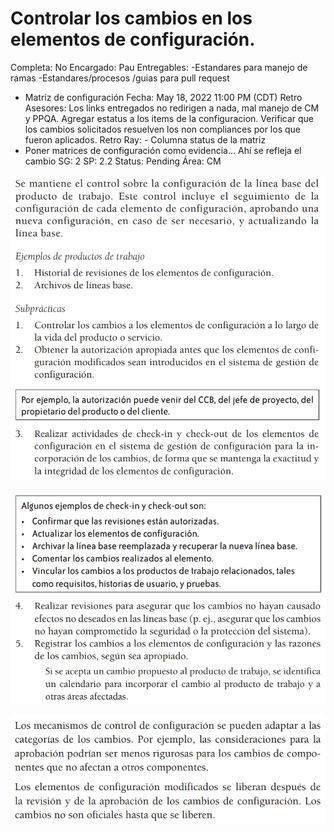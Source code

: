 # Controlar los cambios en los elementos de configuración.

Completa: No
Encargado: Pau
Entregables: -Estandares para manejo de ramas
-Estandares/procesos /guias para pull request
- Matriz de configuración
Fecha: May 18, 2022 11:00 PM (CDT)
Retro Asesores: Los links entregados no redirigen a nada, mal manejo de CM y PPQA. Agregar estatus a los items de la configuracion. Verificar que los cambios solicitados resuelven los non compliances por los que fueron aplicados. 
Retro Ray: - Columna status de la matriz
- Poner matrices de configuración como evidencia... Ahí se refleja el cambio
SG: 2
SP: 2.2
Status: Pending
Área: CM

![Untitled](Controlar%20los%20cambios%20en%20los%20elementos%20de%20configur%20af5256194adc411289c9ed357ece5437/Untitled.png)

![Untitled](Controlar%20los%20cambios%20en%20los%20elementos%20de%20configur%20af5256194adc411289c9ed357ece5437/Untitled%201.png)

![Untitled](Controlar%20los%20cambios%20en%20los%20elementos%20de%20configur%20af5256194adc411289c9ed357ece5437/Untitled%202.png)